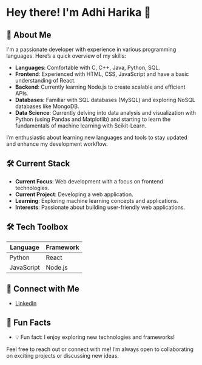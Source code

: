 # Hey there! I'm Adhi Harika 👋

## 🚀 About Me

I'm a passionate developer with experience in various programming languages. Here’s a quick overview of my skills:

- **Languages**: Comfortable with C, C++, Java, Python, SQL.
- **Frontend**: Experienced with HTML, CSS, JavaScript and have a basic understanding of React.
- **Backend**: Currently learning Node.js to create scalable and efficient APIs.
- **Databases**: Familiar with SQL databases (MySQL) and exploring NoSQL databases like MongoDB.
- **Data Science**: Currently delving into data analysis and visualization with Python (using Pandas and Matplotlib) and starting to learn the fundamentals of machine learning with Scikit-Learn.

I’m enthusiastic about learning new languages and tools to stay updated and enhance my development workflow.

## 🛠 Current Stack
- **Current Focus**: Web development with a focus on frontend technologies.
- **Current Project**: Developing a web application.
- **Learning**: Exploring machine learning concepts and applications.
- **Interests**: Passionate about building user-friendly web applications.

## 🛠 Tech Toolbox
| Language   | Framework   |
|------------|-------------|
| Python     | React       |
| JavaScript | Node.js     |

## 🤝 Connect with Me
- [LinkedIn](https://www.linkedin.com/feed/) <!-- Your LinkedIn profile -->

## 🎉 Fun Facts
- 💡 Fun fact: I enjoy exploring new technologies and frameworks!

Feel free to reach out or connect with me! I’m always open to collaborating on exciting projects or discussing new ideas.
